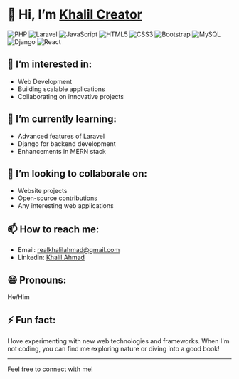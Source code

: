 # 👋 Hi, I’m [Khalil Creator](https://github.com/khalilcreator)

![PHP](https://img.shields.io/badge/PHP-777BB4?style=flat&logo=php&logoColor=white)
![Laravel](https://img.shields.io/badge/Laravel-EF3E00?style=flat&logo=laravel&logoColor=white)
![JavaScript](https://img.shields.io/badge/JavaScript-F7DF1E?style=flat&logo=javascript&logoColor=black)
![HTML5](https://img.shields.io/badge/HTML5-E34F26?style=flat&logo=html5&logoColor=white)
![CSS3](https://img.shields.io/badge/CSS3-1572B6?style=flat&logo=css3&logoColor=white)
![Bootstrap](https://img.shields.io/badge/Bootstrap-563D7C?style=flat&logo=bootstrap&logoColor=white)
![MySQL](https://img.shields.io/badge/MySQL-005C84?style=flat&logo=mysql&logoColor=white)
![Django](https://img.shields.io/badge/Django-092E20?style=flat&logo=django&logoColor=green)
![React](https://img.shields.io/badge/React-61DAFB?style=flat&logo=react&logoColor=black)

## 👀 I’m interested in:
- Web Development
- Building scalable applications
- Collaborating on innovative projects

## 🌱 I’m currently learning:
- Advanced features of Laravel
- Django for backend development
- Enhancements in MERN stack

## 💞️ I’m looking to collaborate on:
- Website projects
- Open-source contributions
- Any interesting web applications

## 📫 How to reach me:
- Email: [realkhalilahmad@gmail.com](mailto:realkhalilahmad@gmail.com)
- Linkedin: [Khalil Ahmad](https://www.linkedin.com/in/khalil-ahmad-19a2a5257/)

## 😄 Pronouns: 
He/Him

## ⚡ Fun fact:
I love experimenting with new web technologies and frameworks. When I'm not coding, you can find me exploring nature or diving into a good book!

---

Feel free to connect with me!
